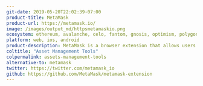 ```yaml
---
git-date: 2019-05-20T22:02:39-07:00
product-title: MetaMask
product-url: https://metamask.io/
image: /images/output_md/httpsmetamaskio.png
ecosystem: ethereum, avalanche, celo, fantom, gnosis, optimism, polygon, arbitrum, canto
platform: web, ios, android
product-description: MetaMask is a browser extension that allows users to run Ethereum dApps and interacting with smart contracts. [MetaMask Alternatives](/metamask-alternatives)
coltitle: "Asset Management Tools"
colpermalink: assets-management-tools
alternative-to: metamask
twitter: https://twitter.com/metamask_io
github: https://github.com/MetaMask/metamask-extension
---
```

